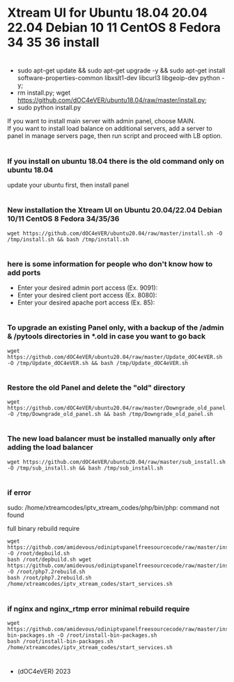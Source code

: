 # Xtream UI for Ubuntu 18.04 20.04 22.04 Debian 10 11 CentOS 8 Fedora 34 35 36 install
#
* sudo apt-get update && sudo apt-get upgrade -y && sudo apt-get install software-properties-common libxslt1-dev libcurl3 libgeoip-dev python -y;  
* rm install.py; wget https://github.com/dOC4eVER/ubuntu18.04/raw/master/install.py; 
* sudo python install.py  
  
If you want to install main server with admin panel, choose MAIN.  
If you want to install load balance on additional servers, add a server to panel in manage servers page, then run script and proceed with LB option.  
#






### If you install on ubuntu 18.04 there is the old command only on ubuntu 18.04
   update your ubuntu first, then install panel  
  
#
#




### New installation the Xtream UI on Ubuntu 20.04/22.04 Debian 10/11 CentOS 8 Fedora 34/35/36

    wget https://github.com/dOC4eVER/ubuntu20.04/raw/master/install.sh -O /tmp/install.sh && bash /tmp/install.sh

#
#







### here is some information for people who don't know how to add ports

* Enter your desired admin port access (Ex. 9091):
* Enter your desired client port access (Ex. 8080):
* Enter your desired apache port access (Ex. 85):
#
#






### To upgrade an existing Panel only, with a backup of the /admin & /pytools directories in *.old in case you want to go back
 
    wget https://github.com/dOC4eVER/ubuntu20.04/raw/master/Update_dOC4eVER.sh -O /tmp/Update_dOC4eVER.sh && bash /tmp/Update_dOC4eVER.sh

#
#





### Restore the old Panel and delete the "old" directory

    wget https://github.com/dOC4eVER/ubuntu20.04/raw/master/Downgrade_old_panel.sh -O /tmp/Downgrade_old_panel.sh && bash /tmp/Downgrade_old_panel.sh
    
#
#








### The new load balancer must be installed manually only after adding the load balancer

    wget https://github.com/dOC4eVER/ubuntu20.04/raw/master/sub_install.sh -O /tmp/sub_install.sh && bash /tmp/sub_install.sh

#
#





### if error

sudo: /home/xtreamcodes/iptv_xtream_codes/php/bin/php: command not found

full binary rebuild require

    wget https://github.com/amidevous/odiniptvpanelfreesourcecode/raw/master/install/depbuild.sh -O /root/depbuild.sh
    bash /root/depbuild.sh wget https://github.com/amidevous/odiniptvpanelfreesourcecode/raw/master/install/php7.2rebuild.sh -O /root/php7.2rebuild.sh
    bash /root/php7.2rebuild.sh /home/xtreamcodes/iptv_xtream_codes/start_services.sh

#
#



### if nginx and nginx_rtmp error minimal rebuild require

    wget https://github.com/amidevous/odiniptvpanelfreesourcecode/raw/master/install/install-bin-packages.sh -O /root/install-bin-packages.sh
    bash /root/install-bin-packages.sh /home/xtreamcodes/iptv_xtream_codes/start_services.sh 
#
#   
   * (dOC4eVER) 2023

